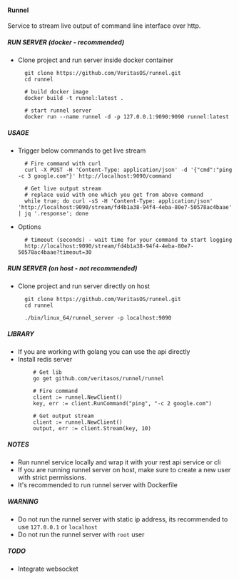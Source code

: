 #### Runnel
Service to stream live output of command line interface over http.


##### RUN SERVER (docker - recommended)

- Clone project and run server inside docker container

        git clone https://github.com/VeritasOS/runnel.git
        cd runnel

        # build docker image
        docker build -t runnel:latest .

        # start runnel server
        docker run --name runnel -d -p 127.0.0.1:9090:9090 runnel:latest


##### USAGE

- Trigger below commands to get live stream

        # Fire command with curl
        curl -X POST -H 'Content-Type: application/json' -d '{"cmd":"ping -c 3 google.com"}' http://localhost:9090/command

        # Get live output stream
        # replace uuid with one which you get from above command
        while true; do curl -sS -H 'Content-Type: application/json' 'http://localhost:9090/stream/fd4b1a38-94f4-4eba-80e7-50578ac4baae' | jq '.response'; done

- Options

        # timeout (seconds) - wait time for your command to start logging
        http://localhost:9090/stream/fd4b1a38-94f4-4eba-80e7-50578ac4baae?timeout=30


##### RUN SERVER (on host - not recommended)

- Clone project and run server directly on host

        git clone https://github.com/VeritasOS/runnel.git
        cd runnel

        ./bin/linux_64/runnel_server -p localhost:9090


##### LIBRARY

- If you are working with golang you can use the api directly
- Install redis server

```
        # Get lib
	    go get github.com/veritasos/runnel/runnel

        # Fire command
        client := runnel.NewClient()
        key, err := client.RunCommand("ping", "-c 2 google.com")

        # Get output stream
        client := runnel.NewClient()
        output, err := client.Stream(key, 10)
```


##### NOTES

- Run runnel service locally and wrap it with your rest api service or cli
- If you are running runnel server on host, make sure to create a new user with strict permissions.
- It's recommended to run runnel server with Dockerfile


##### WARNING

- Do not run the runnel server with static ip address, its recommended to use `127.0.0.1` or `localhost`
- Do not run the runnel server with `root` user


##### TODO
- Integrate websocket

